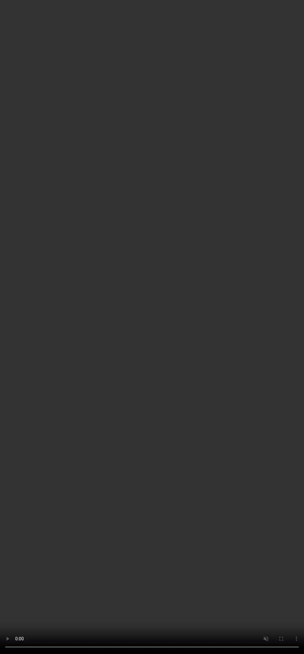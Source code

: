 <!--PYKELET

DESCRIPTION: Website

TITLE:       akingdom.github.io
FILENAME:    README.md
AUTHOR:      Andrew Kingdom

--><script src="scripts/pykelet.js"></script>
<style>
	video#backplay {
	    position: absolute;
	    top: 0;
	    left: 0;
	    width: 100%;
	    height: 100%;
	    object-fit: cover;
	}
</style>
<h1 id="title"></h1>
<div id="purpose"></div>

akingdom.github.io
Website served from Github


## <img alt="Whimsical www" src="https://akingdom.github.io/images/www-whimsical-cartoonish-illustration-young-boy-dark-opt-.svg" width="180px" height="180px" style="border-radius: 25px;"><br />

Andrew Kingdom

**[Areas of Expertise](#work-i-do)** - [Language](#interests) · [Software](#current-programming-and-markup-languages) · [Technology](#platforms) · [Everything Else](#interests) · [Quotes](#quotes)

<video id="backplay" autoplay muted loop>
    <source src="video/pixabay-856171-hd_1920_1080_30fps.mp4" type="video/mp4">
    Your browser does not support the video tag.
</video>

<script>
		document.getElementById('purpose').textContent = document.pykelet.comment.DESCRIPTION;
		document.getElementById('title').innerText = document.pykelet.comment.TITLE;
</script>
